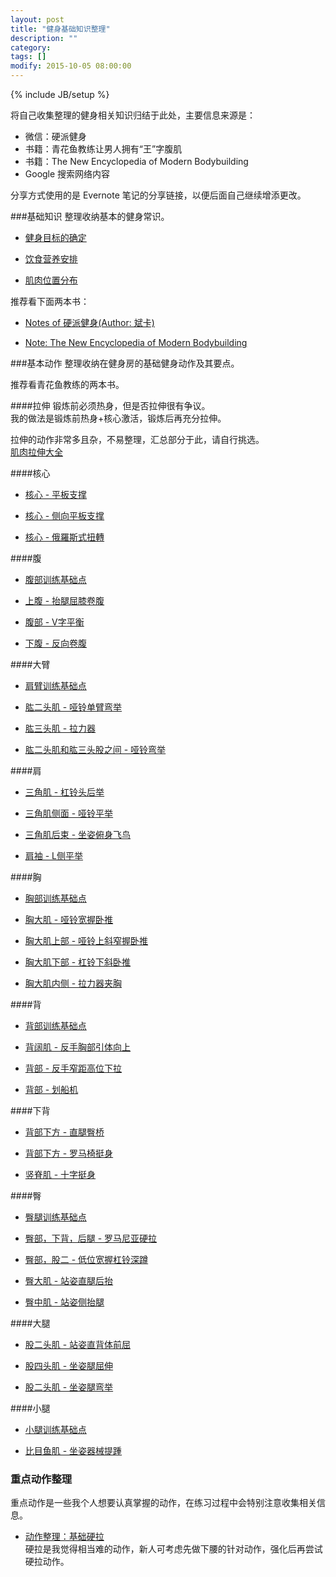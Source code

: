 ```yaml
---
layout: post
title: "健身基础知识整理"
description: ""
category: 
tags: []
modify: 2015-10-05 08:00:00
---
```

{% include JB/setup %}

将自己收集整理的健身相关知识归结于此处，主要信息来源是：     

+ 微信：硬派健身    
+ 书籍：青花鱼教练让男人拥有“王”字腹肌   
+ 书籍：The New Encyclopedia of Modern Bodybuilding     
+ Google 搜索网络内容

分享方式使用的是 Evernote 笔记的分享链接，以便后面自己继续增添更改。


###基础知识
整理收纳基本的健身常识。

+ [健身目标的确定](https://www.evernote.com/l/ADDbNuNhR1lNBKnXO4NMD7cbsyXLyeFHonY)

+ [饮食营养安排](https://www.evernote.com/l/ADCG7i-skuRM7pajZGUwfJSDNSVAgNRNUh0)

+ [肌肉位置分布](https://www.evernote.com/l/ADC_WX5P75BLP5mDwIOCHjaye26HXvZmkx4)

推荐看下面两本书：

+ [Notes of 硬派健身(Author: 斌卡)](https://www.evernote.com/l/ADCRQ846ulxGgr19JDQycXeGJxISv7FBFwI)

+ [Note: The New Encyclopedia of Modern Bodybuilding](https://www.evernote.com/l/ADCEeDWJ3PZHubDIpjDOsip1u0mkkhIsyFM)

###基本动作
整理收纳在健身房的基础健身动作及其要点。

推荐看青花鱼教练的两本书。

####拉伸
锻炼前必须热身，但是否拉伸很有争议。    
我的做法是锻炼前热身+核心激活，锻炼后再充分拉伸。

拉伸的动作非常多且杂，不易整理，汇总部分于此，请自行挑选。   
[肌肉拉伸大全](https://www.evernote.com/l/ADBKBR5Rm_1DfbkcXnvViS0jRb_eWqgEvV0)


####核心
+ [核心 - 平板支撑](https://www.evernote.com/l/ADCo2VM8HwtEK7rp5LYkQ-uuAFtBGOcKKb0)

+ [核心 - 侧向平板支撑](https://www.evernote.com/l/ADDw_WsqMn5PwqB_vHk1EKZRFwb4sWLut-A)

+ [核心 - 俄羅斯式扭轉](https://www.evernote.com/l/ADBqrfSrqkpK-IctfEbc2DKKkmnAP-LYrRg)


####腹
+ [腹部训练基础点](https://www.evernote.com/l/ADBS1o1X4lFHBrlfxGgm33MvktrKM3g0TVM)

+ [上腹 - 抬腿屈膝卷腹](https://www.evernote.com/l/ADASwkSZwbZLooNoFD5FhuyWC8t1lLCRsng)

+ [腹部 - V字平衡](https://www.evernote.com/l/ADA-fwumzLhOpZSp2IEtlryHSoSLtOPYIyE)

+ [下腹 - 反向卷腹](https://www.evernote.com/l/ADBSC5dt_8pDKqTbKr9iKZIDkg1eJChw79E)


####大臂
+ [肩臂训练基础点](https://www.evernote.com/l/ADC5Pdp9SBxHFqozoEUQ5HGjW0DWkBmJxu0)

+ [肱二头肌 - 哑铃单臂弯举](https://www.evernote.com/l/ADAt1FfNJJVMtIxmPUueJRvrZuOiqqX-HTI)

+ [肱三头肌 - 拉力器](https://www.evernote.com/l/ADBu74y5MxRHf7oXq5n9fP9cB2Rm-SaNobs)

+ [肱二头肌和肱三头股之间 - 哑铃弯举](https://www.evernote.com/l/ADDwbnKDZmlGaKRdDt6m5vGU7Vd2aS_NVrI)


####肩
+ [三角肌 - 杠铃头后举](https://www.evernote.com/l/ADAllqcvgu9F3JNi4t0YGGqxevgDRptKsu4)

+ [三角肌侧面 - 哑铃平举](https://www.evernote.com/l/ADCIpXaleOhN-JFCz0c58mItO8YNxAMpieI)

+ [三角肌后束 - 坐姿俯身飞鸟](https://www.evernote.com/l/ADDtge2k1kZO06VUOqR5sgrfCPD-05RXkNY)

+ [肩袖 - L侧平举](https://www.evernote.com/l/ADD2xpCj1xJH1K6G2PAlZSToSjETvzudyQw)


####胸
+ [胸部训练基础点](https://www.evernote.com/l/ADBIwQOfYjJOMaAc_d6ZGgz0WQZnRSHf6d0)

+ [胸大肌 - 哑铃宽握卧推](https://www.evernote.com/l/ADA04WztKSRF8pcYujbf2CdphoumeVRdfEI)

+ [胸大肌上部 - 哑铃上斜窄握卧推](https://www.evernote.com/l/ADCL9gd07nhBCLXt5pll1HIVLfangIBS6so)

+ [胸大肌下部 - 杠铃下斜卧推](https://www.evernote.com/l/ADB0V4o1LrtGeKeUJGWw61IaVDI3doNrBEI)

+ [胸大肌内侧 - 拉力器夹胸](https://www.evernote.com/l/ADB7Gbt6cR1MGrP3ZbOIyXZHQLyiyTi0JY8)


####背
+ [背部训练基础点](https://www.evernote.com/l/ADC0CPFDuftAmrCbRQ64As5o68egdZGTPtE)

+ [背阔肌 - 反手胸部引体向上](https://www.evernote.com/l/ADBcn_R3YKhA871-AgiEUda-SJBcRab7diw)

+ [背部 - 反手窄距高位下拉](https://www.evernote.com/l/ADBZ6q1PbjhKtqaI_V-_GmcvE-Kk7u96N-M)

+ [背部 - 划船机](https://www.evernote.com/l/ADDPuaf0Tm1NPJN1cRdWLICqslIlCUr6jN4)


####下背
+ [背部下方 - 直腿臀桥](https://www.evernote.com/l/ADA6Hac2JaZA46AKvlGWtEDIjL_MNBS0ic0)

+ [背部下方 - 罗马椅挺身](https://www.evernote.com/l/ADDJU73pkZ1Ke59VYi35mvB-Ipd-iHuEcXE)

+ [竖脊肌 - 十字挺身](https://www.evernote.com/l/ADDnJVGKsFBFj6pnuVN-jUuYV3h0d2l3G_0)


####臀
+ [臀腿训练基础点](https://www.evernote.com/l/ADBfCcGixFNL-aNgvZ85bCtRuvEiqw2Gq9Q)

+ [臀部，下背，后腿 - 罗马尼亚硬拉](https://www.evernote.com/l/ADDSRk-4iNdOf6m6QSZsWBUEacN7G5_QRqY)

+ [臀部，股二 - 低位宽握杠铃深蹲](https://www.evernote.com/l/ADCTIzb_Ex1LVoGajtFEWUTME7V5u6DJkjs)

+ [臀大肌 - 站姿直腿后抬](https://www.evernote.com/l/ADDv4f5cyFtEY71QKL4fdIXoFri0svbh4yo)

+ [臀中肌 - 站姿侧抬腿](https://www.evernote.com/l/ADC6gadccD9NlJ29G8VhSXQpLkiKVw83wTw)


####大腿
+ [股二头肌 - 站姿直背体前屈](https://www.evernote.com/l/ADDhvRv0utBM_qGr5SaynvF6vnYMQJGxm0M)

+ [股四头肌 - 坐姿腿屈伸](https://www.evernote.com/l/ADBOf2HBKl5BrLljLjyjCbCS0ykjokL58ys)

+ [股二头肌 - 坐姿腿弯举](https://www.evernote.com/l/ADCdrU7fOC5DY4-iF9uuko7CmRzlWpw4b_w)


####小腿
+ [小腿训练基础点](https://www.evernote.com/l/ADCeRjC95c1A_rSmhSEyyXNlR1ddni6L9vg)

+ [比目鱼肌 - 坐姿器械提踵](https://www.evernote.com/l/ADAACBml-a9FRKAkdDLHjZFR_AmpnTK7af4)



### 重点动作整理
重点动作是一些我个人想要认真掌握的动作，在练习过程中会特别注意收集相关信息。

+ [动作整理：基础硬拉](https://www.evernote.com/l/ADDjn-IGic5OlZl1VyTW7PoRQ9h5nwAHkRk)     
  硬拉是我觉得相当难的动作，新人可考虑先做下腰的针对动作，强化后再尝试硬拉动作。
